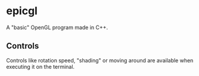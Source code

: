 # epicgl
A "basic" OpenGL program made in C++.

## Controls
Controls like rotation speed, "shading" or moving around are available when executing it on the terminal.
